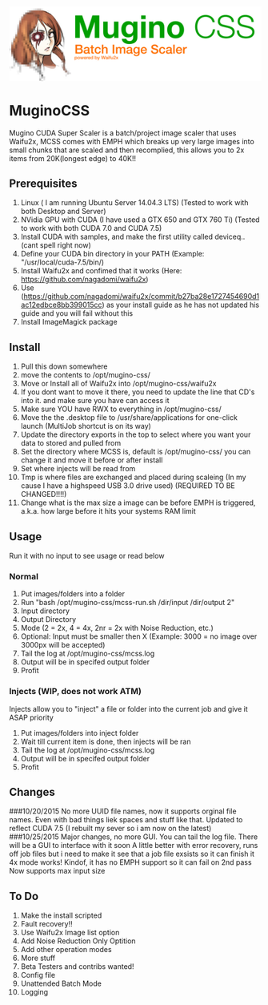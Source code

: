 ![My image](https://github.com/UiharuKazari2008/MuginoCSS/blob/master/img/MuginoCCS.jpg)
# MuginoCSS
Mugino CUDA Super Scaler is a batch/project image scaler that uses Waifu2x, MCSS comes with EMPH which breaks up very large images into small chunks that are scaled and then recomplied, this allows you to 2x items from 20K(longest edge) to 40K!!

## Prerequisites
1. Linux ( I am running Ubuntu Server 14.04.3 LTS) (Tested to work with both Desktop and Server)
2. NVidia GPU with CUDA (I have used a GTX 650 and GTX 760 Ti) (Tested to work with both CUDA 7.0 and CUDA 7.5)
  1. Install CUDA with samples, and make the first utility called deviceq.. (cant spell right now)
3. Define your CUDA bin directory in your PATH (Example: "/usr/local/cuda-7.5/bin/)
4. Install Waifu2x and confimed that it works (Here: https://github.com/nagadomi/waifu2x)
  1. Use (https://github.com/nagadomi/waifu2x/commit/b27ba28e1727454690d1ac12edbce8bb399015cc) as your install guide as he has not updated his guide and you will fail without this
5. Install ImageMagick package

## Install
1. Pull this down somewhere
2. move the contents to /opt/mugino-css/
3. Move or Install all of Waifu2x into /opt/mugino-css/waifu2x
  1. If you dont want to move it there, you need to update the line that CD's into it. and make sure you have can access it
4. Make sure YOU have RWX to everything in /opt/mugino-css/
5. Move the the .desktop file to /usr/share/applications for one-click launch (MultiJob shortcut is on its way)
6. Update the directory exports in the top to select where you want your data to stored and pulled from
  1. Set the directory where MCSS is, default is /opt/mugino-css/ you can change it and move it before or after install
  2. Set where injects will be read from
  3. Tmp is where files are exchanged and placed during scaleing (In my cause I have a highspeed USB 3.0 drive used) (REQUIRED TO BE CHANGED!!!!)
  4. Change what is the max size a image can be before EMPH is triggered, a.k.a. how large before it hits your systems RAM limit

## Usage
Run it with no input to see usage or read below
### Normal
1. Put images/folders into a folder
2. Run "bash /opt/mugino-css/mcss-run.sh /dir/input /dir/output 2"
  1. Input directory
  2. Output Directory
  3. Mode (2 = 2x, 4 = 4x, 2nr = 2x with Noise Reduction, etc.)
  4. Optional: Input must be smaller then X (Example: 3000 = no image over 3000px will be accepted)
3. Tail the log at /opt/mugino-css/mcss.log
4. Output will be in specifed output folder
5. Profit 

### Injects (WIP, does not work ATM)
Injects allow you to "inject" a file or folder into the current job and give it ASAP priority
1. Put images/folders into inject folder
2. Wait till current item is done, then injects will be ran
3. Tail the log at /opt/mugino-css/mcss.log
4. Output will be in specifed output folder
5. Profit 

## Changes
###10/20/2015
No more UUID file names, now it supports orginal file names. Even with bad things liek spaces and stuff like that.
Updated to reflect CUDA 7.5 (I rebuilt my sever so i am now on the latest)
###10/25/2015
Major changes, no more GUI. You can tail the log file. There will be a GUI to interface with it soon
A little better with error recovery, runs off job files but i need to make it see that a job file exsists so it can finish it
4x mode works! Kindof, it has no EMPH support so it can fail on 2nd pass
Now supports max input size

  
## To Do
1. Make the install scripted
5. Fault recovery!!
6. Use Waifu2x Image list option
8. Add Noise Reduction Only Optition
8. Add other operation modes
10. More stuff
11. Beta Testers and contribs wanted!
12. Config file
13. Unattended Batch Mode
14. Logging